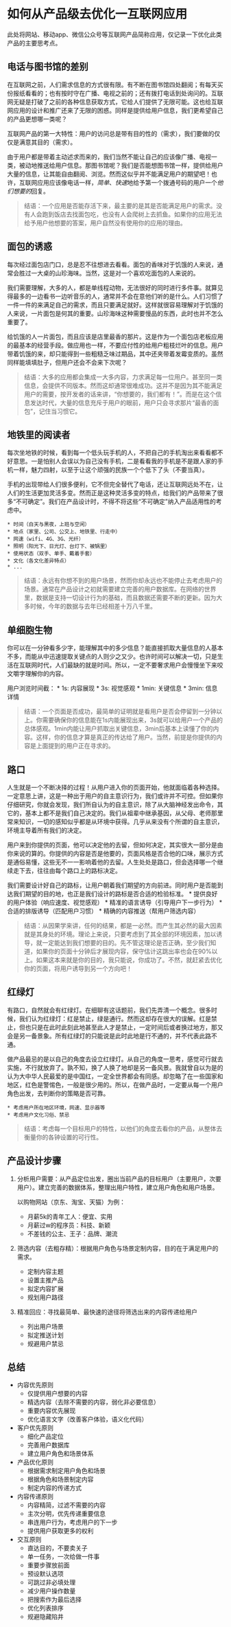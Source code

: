 # 如何从产品级去优化一互联网应用
此处将网站、移动app、微信公众号等互联网产品简称应用，仅记录一下优化此类产品的主要思考点。

## 电话与图书馆的差别
在互联网之前，人们需求信息的方式很有限。有不断在图书馆四处翻阅；有每天买份报纸看看的；也有按时守在广播、电视之前的；还有拨打电话到处询问的。互联网无疑是打破了之前的各种信息获取方式，它给人们提供了无限可能。这也给互联网应用的设计和推广还来了无限的困惑。同样是提供给用户信息，我们更希望自己的产品更想哪一类呢？

互联网产品的第一大特性：用户的访问总是带有目的性的（需求），我们要做的仅仅是满意其目的（需求）。

由于用户都是带着主动述求而来的，我们当然不能让自己的应该像广播、电视一类，被动地推送给用户信息。那图书馆呢？我们是否能想图书馆一样，提供给用户大量的信息，让其能自由翻阅、浏览。然而这似乎并不能满足用户的期望吧！也许，互联网应用应该像电话一样，*简单*、*快速*地给予第一个拨通号码的用户一个*他们想要的*回复。

> 结语：一个应用是否能存活下来，最主要的是其是否能满足用户的需求。没有人会跑到饭店去找面包吃，也没有人会爬树上去抓鱼。如果你的应用无法给予用户他想要的答案，用户自然没有使用你的应用的理由。

## 面包的诱惑
每次经过面包店门口，总是忍不往想进去看看。面包的香味对于饥饿的人来说，通常会胜过一大桌的山珍海味。当然，这是对一个喜欢吃面包的人来说的。

我们需要理解，大多的人，都是单线程动物，无法很好的同时进行多件事。就算见得最多的一边看书一边听音乐的人，通常并不会在意他们听的是什么。人们习惯了一件一件的来满足自己的需求，而且只要满足就好。这样就很容易理解对于饥饿的人来说，一片面包是何其的重要。山珍海味这种需要慢品的东西，此时也并不怎么重要了。

给饥饿的人一片面包，而且应该是店里最香的那片。这是作为一个面包店老板应用的最基本的经营手段。做应用也一样，不要应付性的给用户粗枝烂叶的信息。用户带着饥饿的来，却只能得到一些粗糙乏味过期品，其中还夹带着发霉变质的。虽然同样能填填肚子，但用户还会不会来下次呢？

> 结语：大多的应用都会集成一大多内容，力求满足每一位用户。甚至同一类信息，会提供不同版本。然而这却通常很难成功。这并不是因为其不能满足用户的需要，按开发者的话来讲，“你想要的，我们都有！”。而是在这个信息发达时代，大量的信息充斥于用户的眼前，用户只会寻求那片“最香的面包”，记住当习惯它。

## 地铁里的阅读者
每次坐地铁的时候，看到每一个低头玩手机的人，不把自己的手机淘出来看看都不好意思。一是怕别人会误以为自己没有手机，二是看看我的手机是不是跟人家的手机一样，魅力四射，以至于让这个顽强的民族一个个低下了头（不要当真）。

手机的出现带给人们很多便利，它不但完全替代了电话，还让互联网远处不在，让人们的生活更加灵活多变。然而正是这种灵活多变的特点，给我们的产品带来了很多“不可确定”。我们在产品设计时，不得不将这些“不可确定”纳入产品适用性的考虑中。

    * 时间（白天与黑夜，上班与空闲）
    * 地点（家里、公司、公交上、地铁里、行走中）
    * 网速（wifi、4G、3G、光纤）
    * 照明（阳光下、日光灯、台灯下、被锅里）
    * 使用状态（双手、单手、戴着手套）
    * 文化（各文化差异特点）
    * ...

> 结语：永远有你想不到的用户场景，然而你却永远也不能停止去考虑用户的场景。通常在产品设计之初就需要建立完善的用户数据库。在网络的世界里，数据是支持一切设计行为的基础，而且数据还需要不断的更新。因为大多时候，今年的数据与去年已经相差十万八千里。

## 单细胞生物
你可以在一分钟看多少字，能理解其中的多少信息？能直接抓取大量信息的人基本不多，而能从中迅速提取关键点的人则少之又少。也许时间可以解决一切，只是生活在互联网时代，人们最缺的就是时间。所以，一定不要奢求用户会慢慢坐下来咬文嚼字理解你的内容。

用户浏览时间截：
    * 1s: 内容展现
    * 3s: 视觉感观
    * 1min: 关键信息
    * 3min: 信息详情

> 结语：一个页面是否成功，最简单的证明就是看用户是否会停留到一分钟以上。你需要确保你的信息能在1s内能展现出来，3s就可以给用户一个产品的总体感观。1min内能让用户抓取出关键信息，3min后基本上读懂了你的内容。这样，你的信息才算是真正的传达给了用户。当然，前提是你提供的内容是上面提到的用户正在寻求的。

## 路口
人生就是一个不断决择的过程！从用户进入你的页面开始，他就面临着各种选择。一定意思上讲，这是一种出于用户的自主意识行为，我们或许并不可控。但如果你仔细研究，你就会发现，我们所自认为的自主意识，除了从大脑神经发出命令，其它的，基本上都不是我们自己决定的。我们从祖辈中继承基因，从父母、老师那里常来知识，一切的感知似乎都是从环境中获得。几乎从来没有个所谓的自主意识，环境主导着所有我们的决定。

用户来到你提供的页面，他可以决定他的去留，但如何决定，其实很大一部分是由你来说的算的。你提供的内容是否是他要的，页面风格是否合他的口味，展示方式是通俗易懂，这些无不一一影响着他的去留。人生处处是路口，但会选择哪一个继续走下去，往往由每个路口上的路标决定。

我们需要设计好自己的路标，让用户朝着我们期望的方向前进。同时用户是否能到达我们期望的目的地，也正是我们设计的路标是否合适的检验标准。
    * 提供良好的用户体验（响应速度、视觉感观）
    * 精准的语言诱导（引导用户下一步行为）
    * 合适的排版诱导（匹配用户习惯）
    * 精确的内容推送（帮用户筛选内容）

> 结语：从因果学来讲，任何的结果，都是一必然。而产生其必然的最大因素就是其身处的环境。理论上来说，只要考虑到了其全部的环境因素，加以诱导，就一定能达到我们想要的目的。先不管这理论是否正确，至少我们知道，如果你的页面十分钟后才展现内容，保守估计这跳出率也会在90%以上。如果这本来就是你的目的，我只能说，你成功了。不然，就赶紧去优化你的页面，将用户诱导到另一个方向吧！

## 红绿灯
有路口，自然就会有红绿灯。在细聊有这话题前，我们先弄清一个概念。很多时候，我们认为红绿灯：红是禁止，绿是通行。然而这却存在很大的误解。红是禁止，但也只是在此时此刻此地甚至此人才是禁止，一定时间后或者换过地方，那又会是另一备景象。所有红绿灯的只能说是此时此地是行不通的，并不代表此路不通。

做产品最忌的是以自己的角度去设立红绿灯。从自己的角度一思考，感觉可行就去实施，不行就放弃了。孰不知，换了人换了地却是另一备风景。我就曾自以为是的认为大中华人民最爱的是中国红，一定全世界都会有同感。却忽略了在一些国家和地区，红色是警惕色，一般是很少用的。所以，在做产品时，一定要从每一个用户角色出发，去判断你的策略是否可靠。

    * 考虑用户所在地区环境，网速、显示器等
    * 考虑用户文化习俗、禁忌

> 结语：考虑每一个目标用户的特性，以他们的角度去看你的产品，从整体去衡量你的各钟设置的可行性。

## 产品设计步骤
1. 分析用户需要：从产品定位出发，圈出当前产品的目标用户（主要用户，次要用户）。建立完善的数据体系，整理出用户特性，建立用户角色和用户场景。

    以购物网站（京东、淘宝、天猫）为例：
    * 月薪5k的青年工人：便宜、实用
    * 月薪过w的程序员：科技、新颖
    * 不差钱的公主、王子：品牌、潮流

2. 筛选内容（去粗存精）：根据用户角色与场景定制内容，目的在于满足用户的需求。

    * 定制内容主题
    * 设置主推产品
    * 拟定内容扩展
    * 规划用户路径

3. 精准回应：寻找最简单、最快速的途径将筛选出来的内容传递给用户

    * 列出用户场景
    * 拟定推送计划
    * 规避用户禁忌

## 总结
* 内容优先原则
    * 仅提供用户想要的内容
    * 精选内容（去除不需要的内容，弱化非必要信息）
    * 重要内容优先展现
    * 优化语言文字（改善客户体验，语义化代码）
* 客户优先原则
    * 细化产品定位
    * 完善用户数据库
    * 建立用户角色和场景体系
* 产品优化原则
    * 根据需求制定用户角色和场景
    * 根据角色和场景制定内容
    * 制定内容的传递方式
* 内容传递原则
    * 内容精简，过滤不需要的内容
    * 主次分明，优先传递重要信息
    * 串连用户行为，考虑用户的下一步
    * 提供用户获取更多的权利
* 交互原则
    * 直达目的，不要卖关子
    * 单一任务，一次给做一件事
    * 重要步骤放前面
    * 预设默认选项
    * 可跳过非必填处理
    * 减少用户操作数量
    * 把搜索作为最后选择
    * 优化列表排序
    * 规避隐藏陷井
